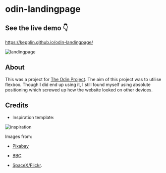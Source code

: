 # odin-landingpage

## See the live demo 👇

https://kepplin.github.io/odin-landingpage/

![landingpage](https://user-images.githubusercontent.com/107027281/211233173-610a3a5d-e441-49f5-8e83-c064d757b7b7.png)

## About

This was a project for [The Odin Project](https://www.theodinproject.com/lessons/foundations-landing-page). The aim of this project was to utilise flexbox. Though I did end up using it, I still found myself using absolute positioning which screwed up how the website looked on other devices.

## Credits

- Inspiration template: 

![inspiration](https://user-images.githubusercontent.com/107027281/211233504-b940bc87-95ea-4619-b4b0-18cfc2bafa58.png)

Images from:

- [Pixabay](https://pixabay.com/)

- [BBC](https://www.bbc.com/)

- [SpaceX/Flickr](https://www.flickr.com/photos/spacex/).



